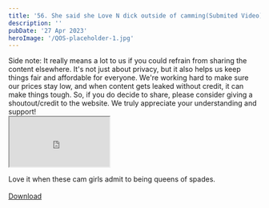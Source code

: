 ```yaml
---
title: '56. She said she Love N dick outside of camming(Submited Video)'
description: ''
pubDate: '27 Apr 2023'
heroImage: '/QOS-placeholder-1.jpg'
---
```

<div class="video_paragraph_header"> Side note: It really means a lot to us if you could refrain from sharing the content elsewhere. It's not just about privacy, but it also helps us keep things fair and affordable for everyone. We're working hard to make sure our prices stay low, and when content gets leaked without credit, it can make things tough. So, if you do decide to share, please consider giving a shoutout/credit to the website. We truly appreciate your understanding and support!</div>

<iframe src="https://drive.google.com/file/d/16ToToba0PGSzAegSRvaV3jBEucRcPaQA/preview" width="200" height="100" allow="autoplay" allowfullscreen="allowfullscreen"></iframe>

Love it when these cam girls admit to being queens of spades.
<br>
<br>
<a class="read_more" href="https://drive.google.com/file/d/16ToToba0PGSzAegSRvaV3jBEucRcPaQA/view?usp=sharing">Download</a>